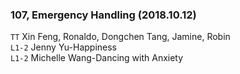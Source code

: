 
### 107, Emergency Handling (2018.10.12)   
`TT` Xin Feng, Ronaldo, Dongchen Tang, Jamine, Robin  
`L1-2` Jenny Yu-Happiness   
`L1-2` Michelle Wang-Dancing with Anxiety   
